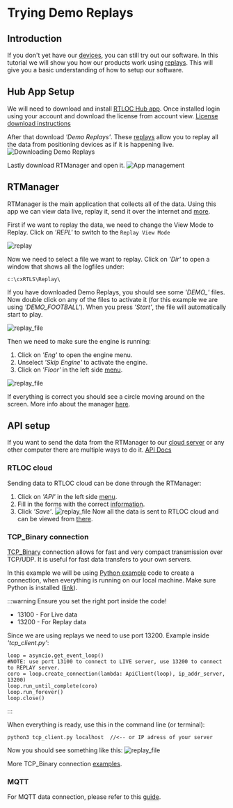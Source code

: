 # Trying Demo Replays

## Introduction
If you don't yet have our [devices](https://rtloc.com/product/), you can still try out our software. In this tutorial we will show you how our products work using [replays](../manager/cxRTLS_replay.html#logging). This will give you a basic understanding of how to setup our software.

## Hub App Setup
We will need to download and install [RTLOC Hub app](https://cloud.rtloc.com/download). Once installed login using your account and download the license from account view. [License download instructions](../hub/license.html)

After that download _'Demo Replays'_. These [replays](../manager/cxRTLS_replay.html#logging) allow you to replay all the data from positioning devices as if it is happening live. 
![Downloading Demo Replays](../hub/img/demo.jpg)

Lastly download RTManager and open it.
![App management](../hub/img/apps.jpg)

## RTManager
RTManager is the main application that collects all of the data. Using this app we can view data live, replay it, send it over the internet and [more](../manager/). 

First if we want to replay the data, we need to change the View Mode to Replay. Click on _'REPL'_ to switch to the `Replay View Mode`

![replay](./img/repl.jpg)

Now we need to select a file we want to replay. Click on _'Dir'_ to open a window that shows all the logfiles under:
```
c:\cxRTLS\Replay\
```
If you have downloaded Demo Replays, you should see some *'DEMO_'* files. Now double click on any of the files to activate it (for this example we are using _'DEMO_FOOTBALL'_). When you press _'Start'_, the file will automatically start to play.

![replay_file](./img/dir.jpg)

Then we need to make sure the engine is running:
1. Click on _'Eng'_ to open the engine menu.
2. Unselect _'Skip Engine'_ to activate the engine.
3. Click on _'Floor'_ in the left side [menu](../manager/cxRTLS_layout.html#menu).

![replay_file](./img/in_action.jpg)

If everything is correct you should see a circle moving around on the screen. More info about the manager [here](../manager/). 

## API setup

If you want to send the data from the RTManager to our [cloud server](https://cloud.rtloc.com/) or any other computer there are multiple ways to do it. [API Docs](http://localhost:8080/api/)

### RTLOC cloud

Sending data to RTLOC cloud can be done through the RTManager:
1. Click on _'API'_ in the left side [menu](../manager/cxRTLS_layout.html#menu).
2. Fill in the forms with the correct [information](https://cloud.rtloc.com/settings/connection).
3. Click _'Save'_.
![replay_file](./img/manager_api.jpg)
Now all the data is sent to RTLOC cloud and can be viewed from [there](https://cloud.rtloc.com/).

### TCP_Binary connection

[TCP_Binary](http://localhost:8080/api/api_application.html) connection allows for fast and very compact transmission over TCP/UDP. It is useful for fast data transfers to your own servers.

In this example we will be using [Python example](https://github.com/RT-LOC/API-examples/tree/master/Data%20API/TCP_binary/Python) code to create a connection, when everything is running on our local machine. Make sure Python is installed ([link](https://www.python.org/downloads/)). 

:::warning
  Ensure you set the right port inside the code!
* 13100 - For Live data
* 13200 - For Replay data

Since we are using replays we need to use port 13200. Example inside _'tcp_client.py'_:
```
loop = asyncio.get_event_loop()
#NOTE: use port 13100 to connect to LIVE server, use 13200 to connect to REPLAY server.
coro = loop.create_connection(lambda: ApiClient(loop), ip_addr_server, 13200)
loop.run_until_complete(coro)
loop.run_forever()
loop.close()
```

:::

When everything is ready, use this in the command line (or terminal):
```
python3 tcp_client.py localhost  //<-- or IP adress of your server
```

Now you should see something like this:
![replay_file](./img/console.jpg)

More TCP_Binary connection [examples](https://github.com/RT-LOC/API-examples/tree/master/Data%20API/TCP_binary).

### MQTT

For MQTT data connection, please refer to this [guide](http://localhost:8080/api/api_conns.html#_2-mqtt-data-connection).


